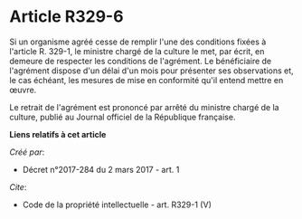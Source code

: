 # Article R329-6

Si un organisme agréé cesse de remplir l'une des conditions fixées à l'article R. 329-1, le ministre chargé de la culture le
met, par écrit, en demeure de respecter les conditions de l'agrément. Le bénéficiaire de l'agrément dispose d'un délai d'un
mois pour présenter ses observations et, le cas échéant, les mesures de mise en conformité qu'il entend mettre en œuvre. 

Le retrait de l'agrément est prononcé par arrêté du ministre chargé de la culture, publié au Journal officiel de la
République française.

**Liens relatifs à cet article**

_Créé par_:

  - Décret n°2017-284 du 2 mars 2017 - art. 1

_Cite_:

  - Code de la propriété intellectuelle - art. R329-1 (V)
